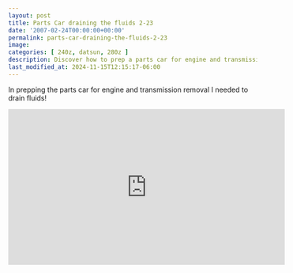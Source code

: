```yaml
---
layout: post
title: Parts Car draining the fluids 2-23
date: '2007-02-24T00:00:00+00:00'
permalink: parts-car-draining-the-fluids-2-23
image: 
categories: [ 240z, datsun, 280z ]
description: Discover how to prep a parts car for engine and transmission removal by properly draining fluids.
last_modified_at: 2024-11-15T12:15:17-06:00
---
```


In prepping the parts car for engine and transmission removal I needed to drain fluids!

<iframe width="560" height="315" src="https://www.youtube.com/embed/xMh0b4KT2uo?si=fv5ogxzypUXJfKdX" title="YouTube video player" frameborder="0" allow="accelerometer; autoplay; clipboard-write; encrypted-media; gyroscope; picture-in-picture; web-share" referrerpolicy="strict-origin-when-cross-origin" allowfullscreen></iframe>





